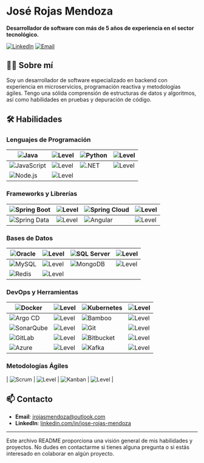 # José Rojas Mendoza

**Desarrollador de software con más de 5 años de experiencia en el sector tecnológico.**

[![LinkedIn](https://img.shields.io/badge/LinkedIn-Profile-blue)](https://www.linkedin.com/in/jose-rojas-mendoza-290738132//)
[![Email](https://img.shields.io/badge/Email-jrojasmendoza%40outlook.com-informational)](mailto:jrojasmendoza@outlook.com)

## 👨‍💻 Sobre mí

Soy un desarrollador de software especializado en backend con experiencia en microservicios, programación reactiva y metodologías ágiles. Tengo una sólida comprensión de estructuras de datos y algoritmos, así como habilidades en pruebas y depuración de código.

## 🛠 Habilidades

### Lenguajes de Programación
| ![Java](https://img.shields.io/badge/Java-ED8B00?style=for-the-badge&logo=java&logoColor=white) | ![Level](https://progress-bar.dev/90) | ![Python](https://img.shields.io/badge/Python-3776AB?style=for-the-badge&logo=python&logoColor=white) | ![Level](https://progress-bar.dev/40) |
|---|---|---|---|
| ![JavaScript](https://img.shields.io/badge/JavaScript-F7DF1E?style=for-the-badge&logo=javascript&logoColor=black) | ![Level](https://progress-bar.dev/60) | ![.NET](https://img.shields.io/badge/.NET-512BD4?style=for-the-badge&logo=dotnet&logoColor=white) | ![Level](https://progress-bar.dev/60) |
| ![Node.js](https://img.shields.io/badge/Node.js-339933?style=for-the-badge&logo=nodedotjs&logoColor=white) | ![Level](https://progress-bar.dev/30) |   |   |

### Frameworks y Librerías
| ![Spring Boot](https://img.shields.io/badge/Spring%20Boot-6DB33F?style=for-the-badge&logo=springboot&logoColor=white) | ![Level](https://progress-bar.dev/90) | ![Spring Cloud](https://img.shields.io/badge/Spring%20Cloud-6DB33F?style=for-the-badge&logo=spring&logoColor=white) | ![Level](https://progress-bar.dev/85) |
|---|---|---|---|
| ![Spring Data](https://img.shields.io/badge/Spring%20Data-6DB33F?style=for-the-badge&logo=spring&logoColor=white) | ![Level](https://progress-bar.dev/80) | ![Angular](https://img.shields.io/badge/Angular-DD0031?style=for-the-badge&logo=angular&logoColor=white) | ![Level](https://progress-bar.dev/25) |

### Bases de Datos
| ![Oracle](https://img.shields.io/badge/Oracle-F80000?style=for-the-badge&logo=oracle&logoColor=white) | ![Level](https://progress-bar.dev/90) | ![SQL Server](https://img.shields.io/badge/SQL%20Server-CC2927?style=for-the-badge&logo=microsoftsqlserver&logoColor=white) | ![Level](https://progress-bar.dev/85) |
|---|---|---|---|
| ![MySQL](https://img.shields.io/badge/MySQL-4479A1?style=for-the-badge&logo=mysql&logoColor=white) | ![Level](https://progress-bar.dev/80) | ![MongoDB](https://img.shields.io/badge/MongoDB-47A248?style=for-the-badge&logo=mongodb&logoColor=white) | ![Level](https://progress-bar.dev/75) |
| ![Redis](https://img.shields.io/badge/Redis-DC382D?style=for-the-badge&logo=redis&logoColor=white) | ![Level](https://progress-bar.dev/70) |   |   |

### DevOps y Herramientas
| ![Docker](https://img.shields.io/badge/Docker-2496ED?style=for-the-badge&logo=docker&logoColor=white) | ![Level](https://progress-bar.dev/70) | ![Kubernetes](https://img.shields.io/badge/Kubernetes-326CE5?style=for-the-badge&logo=kubernetes&logoColor=white) | ![Level](https://progress-bar.dev/70) |
|---|---|---|---|
| ![Argo CD](https://img.shields.io/badge/Argo%20CD-00BFFF?style=for-the-badge&logo=argo&logoColor=white) | ![Level](https://progress-bar.dev/70) | ![Bamboo](https://img.shields.io/badge/Bamboo-0052CC?style=for-the-badge&logo=bamboo&logoColor=white) | ![Level](https://progress-bar.dev/70) |
| ![SonarQube](https://img.shields.io/badge/SonarQube-4E9BCD?style=for-the-badge&logo=sonarqube&logoColor=white) | ![Level](https://progress-bar.dev/75) | ![Git](https://img.shields.io/badge/Git-F05032?style=for-the-badge&logo=git&logoColor=white) | ![Level](https://progress-bar.dev/90) |
| ![GitLab](https://img.shields.io/badge/GitLab-FC6D26?style=for-the-badge&logo=gitlab&logoColor=white) | ![Level](https://progress-bar.dev/85) | ![Bitbucket](https://img.shields.io/badge/Bitbucket-0052CC?style=for-the-badge&logo=bitbucket&logoColor=white) | ![Level](https://progress-bar.dev/80) |
| ![Azure](https://img.shields.io/badge/Azure-0078D4?style=for-the-badge&logo=microsoftazure&logoColor=white) | ![Level](https://progress-bar.dev/65) | ![Kafka](https://img.shields.io/badge/Apache%20Kafka-231F20?style=for-the-badge&logo=apachekafka&logoColor=white) | ![Level](https://progress-bar.dev/70) |

### Metodologías Ágiles
| ![Scrum](https://img.shields.io/badge/Scrum-6DB33F?style=for-the-badge&logo=scrum&logoColor=white) | ![Level](https://progress-bar.dev/90) | ![Kanban](https://img.shields.io/badge/Kanban-0079BF?style=for-the-badge&logo=trello&logoColor=white) | ![Level](https://progress-bar.dev/85) |


## 📫 Contacto

- **Email**: [jrojasmendoza@outlook.com](mailto:jrojasmendoza@outlook.com)
- **LinkedIn**: [linkedin.com/in/jose-rojas-mendoza](https://www.linkedin.com/in/jose-rojas-mendoza-290738132//)

---

Este archivo README proporciona una visión general de mis habilidades y proyectos. No dudes en contactarme si tienes alguna pregunta o si estás interesado en colaborar en algún proyecto.
